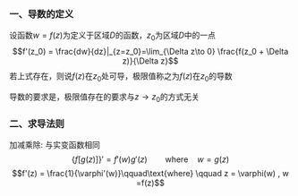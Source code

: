 ### 一、导数的定义

设函数$w = f(z)$为定义于区域$D$的函数，$z_0$为区域$D$中的一点
$$f'(z_0) = \frac{dw}{dz}|_{z=z_0}=\lim_{\Delta z\to 0} \frac{f(z_0 + \Delta z)}{\Delta z}$$
若上式存在，则说$f(z)$在$z_0$处可导，极限值称之为$f(z)$在$z_0$的导数

导数的要求是，极限值存在的要求与$z\to z_0$的方式无关

### 二、求导法则

加减乘除: 与实变函数相同
$$\{f[g(z)]\}' = f'(w)g'(z)   \qquad \text{where} \quad w =g(z)$$
$$f'(z) = \frac{1}{\varphi'(w)}\qquad\text{where} \qquad z = \varphi(w) , w =f(z)$$

